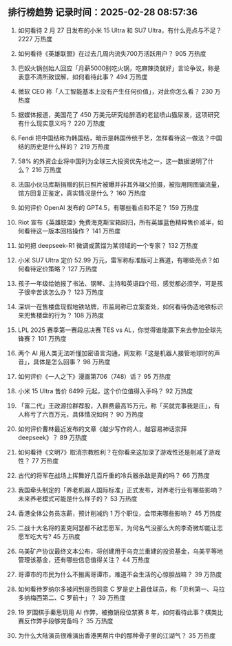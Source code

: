 
## 排行榜趋势 记录时间：2025-02-28 08:57:36
  
  1. 如何看待 2 月 27 日发布的小米 15 Ultra 和 SU7 Ultra，有什么亮点与不足？ 2227 万热度
    
  2. 如何看待《英雄联盟》在过去几周内流失700万活跃用户？ 905 万热度
    
  3. 巴奴火锅创始人回应「月薪5000别吃火锅，吃麻辣烫就好」言论争议，称是表意不清所致误解，如何看待此事？ 494 万热度
    
  4. 微软 CEO 称「人工智能基本上没有产生任何价值」，对此你怎么看？ 230 万热度
    
  5. 据媒体报道，美国花了 450 万美元研究给醉酒的老鼠喷山猫尿液，这项研究有什么现实意义吗？ 220 万热度
    
  6. Fendi 把中国结称为韩国结，暗示是韩国传统手艺，怎样看待这一做法？中国结的历史是什么样的？ 219 万热度
    
  7. 58% 的外资企业将中国列为全球三大投资优先地之一，这一数据说明了什么？ 216 万热度
    
  8. 法国小伙马库斯捐赠的抗日照片被曝并非其外祖父拍摄，被指用网图骗流量，馆方回复正鉴定，真实情况是什么？ 160 万热度
    
  9. 如何评价 OpenAI 发布的 GPT4.5，有哪些看点和不足？ 159 万热度
    
  10. Riot 宣布《英雄联盟》免费海克斯宝箱回归，所有英雄蓝色精粹售价减半，如何看待这一版本回档操作？ 141 万热度
    
  11. 如何把 deepseek-R1 微调或蒸馏为某领域的一个专家？ 132 万热度
    
  12. 小米 SU7 Ultra 定价 52.99 万元，雷军称标准版可上赛道，有哪些亮点？如何看待定价策略？ 127 万热度
    
  13. 孩子一年级给她报了书法、钢琴、主持和英语四个班，感觉都必须学，可是孩子很辛苦该怎么办？ 123 万热度
    
  14. 深圳一在售楼盘现假地铁站牌，市监局称已立案查处，如何看待伪造地铁标识来兜售楼盘的行为？ 108 万热度
    
  15. LPL 2025 赛季第一赛段总决赛 TES vs AL，你觉得谁能赢下来去参加全球先锋赛？ 101 万热度
    
  16. 两个 AI 用人类无法听懂加密语言沟通，网友称「这是机器人接管地球时的声音」，具体是怎么回事？ 98 万热度
    
  17. 如何评价《一人之下》漫画第706（748）话？ 95 万热度
    
  18. 小米 15 Ultra 售价 6499 元起，这个价位值得入手吗？ 92 万热度
    
  19. 「富二代」王政源拉群荐股，入群费最高15万元，称「买就完事我是庄」，有人称亏了六百万元，具体情况如何？ 90 万热度
    
  20. 如何评价曹林最近发布的文章《越少写作的人，越容易神话崇拜deepseek》？ 89 万热度
    
  21. 如何看待《文明7》取消宗教胜利？在你看来这加深了游戏性还是削减了游戏性？ 77 万热度
    
  22. 古代的将军在战场上挥舞好几百斤重的冷兵器杀敌是真的吗？ 66 万热度
    
  23. 我国牵头制定的「养老机器人国际标准」正式发布，对养老行业有哪些影响？未来养老模式可能是什么样子的？ 53 万热度
    
  24. 香港全体公务员冻薪，预计削减约 1 万个职位，会带来哪些影响？ 45 万热度
    
  25. 二战十大名将的麦克阿瑟都不敌志愿军，为何名气没那么大的李奇微却能让志愿军吃大亏? 45 万热度
    
  26. 乌美矿产协议最终文本公布，将创建用于乌克兰重建的投资基金，乌美平等地管理该基金，还有哪些信息值得关注？ 44 万热度
    
  27. 哥谭市的市民为什么不搬离哥谭市，难道不会生活的心惊胆战嘛？ 39 万热度
    
  28. 如何看待罗纳尔多被问到是否同意 C 罗是史上最佳球员，称「贝利第一、马拉多纳梅西第二、C 罗前十」？ 39 万热度
    
  29. 19 岁围棋手秦思玥用 AI 作弊，被撤销段位禁赛 8 年，如何看待此事？棋类比赛反作弊手段够完备吗？ 35 万热度
    
  30. 为什么大陆演员很难演出香港黑帮片中的那种骨子里的江湖气？ 35 万热度
    